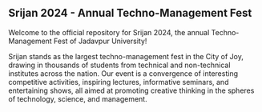 ## Srijan 2024 - Annual Techno-Management Fest

Welcome to the official repository for Srijan 2024, the annual Techno-Management Fest of Jadavpur University! 


Srijan stands as the largest techno-management fest in the City of Joy, drawing in thousands of students from technical and non-technical institutes across the nation. Our event is a convergence of interesting competitive activities, inspiring lectures, informative seminars, and entertaining shows, all aimed at promoting creative thinking in the spheres of technology, science, and management.